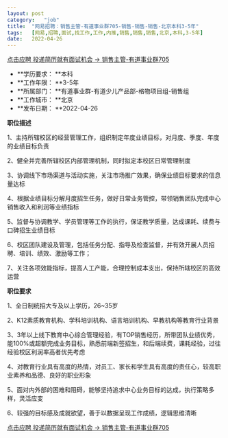 ```yaml
---
layout:	post
category:	"job"
title:	"网易招聘：销售主管-有道事业群705-销售-销售-销售-北京本科3-5年"
tags:	[网易,招聘,面试,找工作,工作,内推,销售,销售,销售,北京,本科,3-5年]
date:	2022-04-26
---
```


[点击应聘 投递简历就有面试机会 ->  销售主管-有道事业群705](http://mobile.bole.netease.com/bole/boleDetail?id=37273&employeeId=346f03c3cda5f04c&key=all)



- **学历要求： **本科
- **工作年限： **3-5年
- **所属部门： **有道事业群-有道少儿产品部-格物项目组-销售组
- **工作城市： **北京
- **发布日期： **2022-04-26



**职位描述**

1、主持所辖校区的经营管理工作，组织制定年度业绩目标，对月度、季度、年度的业绩目标负责 

2、健全并完善所辖校区内部管理机制，同时拟定本校区日常管理制度 

3、协调线下市场渠道与活动实施，关注市场推广效果，确保业绩目标要求的信息量达标 

4、根据业绩目标分解月度招生任务，做好日常业务管控，带领销售团队完成中心销售收入和利润等业绩指标 

5、监督与协调教学、学员管理等工作的执行，保证教学质量，达成课耗、续费与口碑招生业绩目标 

6、校区团队建设及管理，包括任务分配、指导及检查监督，并有效开展人员招聘、培训、绩效、激励等工作； 

7、关注各项效能指标，提高人工产能，合理控制成本支出，保持所辖校区的高效运营   





**职位要求**

1、全日制统招大专及以上学历，26~35岁 

2、K12素质教育机构、学科培训机构、语言培训机构、早教机构等教育行业背景 

3、3年以上线下教育中心综合管理经验，有TOP销售经历，所带团队业绩优秀，能100%或超额完成业务目标，熟悉前端新签招生，和后端续费，课耗经验，过往经验校区利润率高者优先考虑 

4、对教育行业具有高度的热情，对员工、家长和学生具有高度的责任心，较高职业素养和品德、良好的职业形象

 5、面对内外部的困难和阻碍，能够坚持追求中心业务目标的达成，执行策略多样，灵活应变 

6、较强的目标感及成就欲望，善于以数据呈现工作成绩，逻辑思维清晰



[点击应聘 投递简历就有面试机会 ->  销售主管-有道事业群705](http://mobile.bole.netease.com/bole/boleDetail?id=37273&employeeId=346f03c3cda5f04c&key=all)